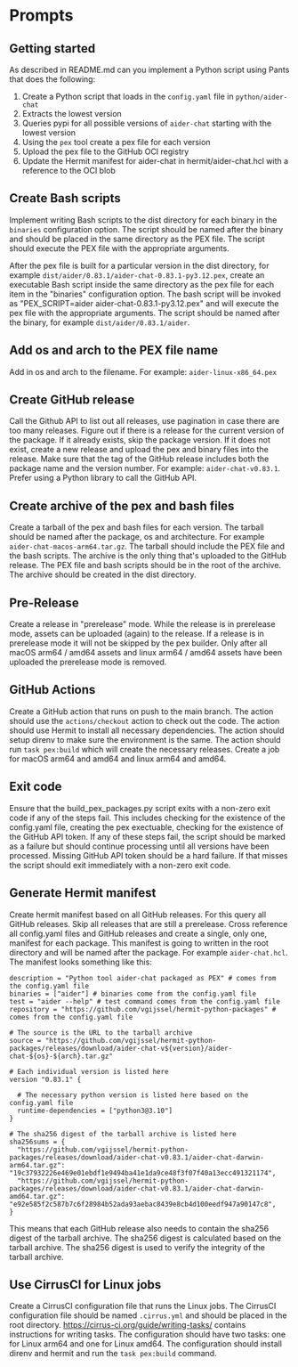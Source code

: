 # Prompts

## Getting started

As described in README.md can you implement a Python script using Pants that does the following:

1. Create a Python script that loads in the `config.yaml` file in `python/aider-chat`
2. Extracts the lowest version
3. Queries pypi for all possible versions of `aider-chat` starting with the lowest version
4. Using the `pex` tool create a pex file for each version
5. Upload the pex file to the GitHub OCI registry
6. Update the Hermit manifest for aider-chat in hermit/aider-chat.hcl with a reference to the OCI blob

## Create Bash scripts

Implement writing Bash scripts to the dist directory for each binary in the `binaries` configuration option. The script should be named after the binary and should be placed in the same directory as the PEX file. The script should execute the PEX file with the appropriate arguments.

After the pex file is built for a particular version in the dist directory, for example `dist/aider/0.83.1/aider-chat-0.83.1-py3.12.pex`, create an executable Bash script inside the same directory as the pex file for each item in the "binaries" configuration option. The bash script will be invoked as "PEX_SCRIPT=aider aider-chat-0.83.1-py3.12.pex" and will execute the pex file with the appropriate arguments. The script should be named after the binary, for example `dist/aider/0.83.1/aider`. 

## Add os and arch to the PEX file name

Add in os and arch to the filename. For example: `aider-linux-x86_64.pex`

## Create GitHub release

Call the Github API to list out all releases, use pagination in case there are too many releases. Figure out if there is a release for the current version of the package. If it already exists, skip the package version. If it does not exist, create a new release and upload the pex and binary files into the release. Make sure that the tag of the GitHub release includes both the package name and the version number. For example: `aider-chat-v0.83.1`. Prefer using a Python library to call the GitHub API.

## Create archive of the pex and bash files

Create a tarball of the pex and bash files for each version. The tarball should be named after the package, os and architecture. For example `aider-chat-macos-arm64.tar.gz`. The tarball should include the PEX file and the bash scripts. The archive is the only thing that's uploaded to the GitHub release. The PEX file and bash scripts should be in the root of the archive. The archive should be created in the dist directory.

## Pre-Release

Create a release in "prerelease" mode. While the release is in prerelease mode, assets can be uploaded (again) to the release. If a release is in prerelease mode it will not be skipped by the pex builder. Only after all macOS arm64 / amd64 assets and linux arm64 / amd64 assets have been uploaded the prerelease mode is removed.

##  GitHub Actions

Create a GitHub action that runs on push to the main branch. The action should use the `actions/checkout` action to check out the code. The action should use Hermit to install all necessary dependencies. The action should setup direnv to make sure the environment is the same. The action should run `task pex:build` which will create the necessary releases. Create a job for macOS arm64 and amd64 and linux arm64 and amd64. 

## Exit code

Ensure that the build_pex_packages.py script exits with a non-zero exit code if any of the steps fail. This includes checking for the existence of the config.yaml file, creating the pex exectuable, checking for the existence of the GitHub API token. If any of these steps fail, the script should be marked as a failure but should continue processing until all versions have been processed. Missing GitHub API token should be a hard failure. If that misses the script should exit immediately with a non-zero exit code.

## Generate Hermit manifest

Create hermit manifest based on all GitHub releases. For this query all GitHub releases. Skip all releases that are still a prerelease. Cross reference all config.yaml files and GitHub releases and create a single, only one, manifest for each package. This manifest is going to written in the root directory and will be named after the package. For example `aider-chat.hcl`. The manifest looks something like this:

```hcl
description = "Python tool aider-chat packaged as PEX" # comes from the config.yaml file
binaries = ["aider"] # binaries come from the config.yaml file
test = "aider --help" # test command comes from the config.yaml file
repository = "https://github.com/vgijssel/hermit-python-packages" # comes from the config.yaml file

# The source is the URL to the tarball archive
source = "https://github.com/vgijssel/hermit-python-packages/releases/download/aider-chat-v${version}/aider-chat-${os}-${arch}.tar.gz"

# Each individual version is listed here
version "0.83.1" {

  # The necessary python version is listed here based on the config.yaml file
  runtime-dependencies = ["python3@3.10"]
}

# The sha256 digest of the tarball archive is listed here
sha256sums = {
  "https://github.com/vgijssel/hermit-python-packages/releases/download/aider-chat-v0.83.1/aider-chat-darwin-arm64.tar.gz": "19c37932226e469e01ebdf1e9494ba41e1da9ce48f3f07f40a13ecc491321174",
  "https://github.com/vgijssel/hermit-python-packages/releases/download/aider-chat-v0.83.1/aider-chat-darwin-amd64.tar.gz": "e92e585f2c587b7c6f28984b52ada93aebac8439e8cb4d100eedf947a90147c8",
}
```

This means that each GitHub release also needs to contain the sha256 digest of the tarball archive. The sha256 digest is calculated based on the tarball archive. The sha256 digest is used to verify the integrity of the tarball archive.

## Use CirrusCI for Linux jobs

Create a CirrusCI configuration file that runs the Linux jobs. The CirrusCI configuration file should be named `.cirrus.yml` and should be placed in the root directory. https://cirrus-ci.org/guide/writing-tasks/ contains instructions for writing tasks. The configuration should have two tasks: one for Linux arm64 and one for Linux amd64. The configuration should install direnv and hermit and run the `task pex:build` command. 

